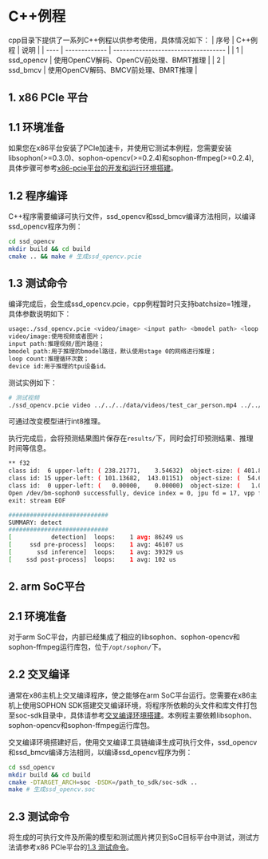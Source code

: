 # C++例程
cpp目录下提供了一系列C++例程以供参考使用，具体情况如下：
| 序号  | C++例程      | 说明                                 |
| ---- | ------------- | -----------------------------------  |
| 1    | ssd_opencv | 使用OpenCV解码、OpenCV前处理、BMRT推理 |
| 2    | ssd_bmcv   | 使用OpenCV解码、BMCV前处理、BMRT推理   |


## 1. x86 PCIe 平台

## 1.1 环境准备

如果您在x86平台安装了PCIe加速卡，并使用它测试本例程，您需要安装libsophon(>=0.3.0)、sophon-opencv(>=0.2.4)和sophon-ffmpeg(>=0.2.4),具体步骤可参考[x86-pcie平台的开发和运行环境搭建](../../docs/Environment_Install_Guide.md#2-x86-pcie平台的开发和运行环境搭建)。

## 1.2 程序编译
C++程序需要编译可执行文件，ssd_opencv和ssd_bmcv编译方法相同，以编译ssd_opencv程序为例：
```bash
cd ssd_opencv
mkdir build && cd build
cmake .. && make # 生成ssd_opencv.pcie
```

## 1.3 测试命令

编译完成后，会生成ssd_opencv.pcie，cpp例程暂时只支持batchsize=1推理，具体参数说明如下：

```bash
usage:./ssd_opencv.pcie <video/image> <input path> <bmodel path> <loop count> <device id>
video/image:使用视频或者图片；
input path:推理视频/图片路径；
bmodel path:用于推理的bmodel路径，默认使用stage 0的网络进行推理；
loop count:推理循环次数；
device id:用于推理的tpu设备id。
```

测试实例如下：

```bash
# 测试视频 
./ssd_opencv.pcie video ../../../data/videos/test_car_person.mp4 ../../../data/models/BM1684/ssd300_fp32_1b.bmodel 1 0
```

可通过改变模型进行int8推理。

执行完成后，会将预测结果图片保存在`results/`下，同时会打印预测结果、推理时间等信息。

```bash
** f32
class id:  6 upper-left: ( 238.21771,    3.54632)  object-size: ( 401.86188,  338.74353)
class id: 15 upper-left: ( 101.13682,  143.01151)  object-size: (  54.64425,  156.48785)
class id:  0 upper-left: (   0.00000,    0.00000)  object-size: (   1.00000,    1.00000)
Open /dev/bm-sophon0 successfully, device index = 0, jpu fd = 17, vpp fd = 17
exit: stream EOF

############################
SUMMARY: detect 
############################
[           detection]  loops:    1 avg: 86249 us
[     ssd pre-process]  loops:    1 avg: 46107 us
[       ssd inference]  loops:    1 avg: 39329 us
[    ssd post-process]  loops:    1 avg: 102 us
```

## 2. arm SoC平台
## 2.1 环境准备
对于arm SoC平台，内部已经集成了相应的libsophon、sophon-opencv和sophon-ffmpeg运行库包，位于`/opt/sophon/`下。
## 2.2 交叉编译
通常在x86主机上交叉编译程序，使之能够在arm SoC平台运行。您需要在x86主机上使用SOPHON SDK搭建交叉编译环境，将程序所依赖的头文件和库文件打包至soc-sdk目录中，具体请参考[交叉编译环境搭建](../../docs/Environment_Install_Guide.md#31-交叉编译环境搭建)。本例程主要依赖libsophon、sophon-opencv和sophon-ffmpeg运行库包。

交叉编译环境搭建好后，使用交叉编译工具链编译生成可执行文件，ssd_opencv和ssd_bmcv编译方法相同，以编译ssd_opencv程序为例：
```bash
cd ssd_opencv
mkdir build && cd build
cmake -DTARGET_ARCH=soc -DSDK=/path_to_sdk/soc-sdk ..
make # 生成ssd_opencv.soc
```

## 2.3 测试命令
将生成的可执行文件及所需的模型和测试图片拷贝到SoC目标平台中测试，测试方法请参考x86 PCIe平台的[1.3 测试命令](#13-测试命令)。
